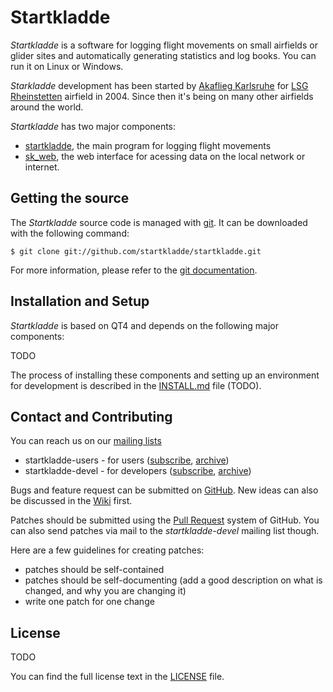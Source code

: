 # Startkladde

*Startkladde* is a software for logging flight movements on small airfields or
glider sites and automatically generating statistics and log books. You can run
it on Linux or Windows.

*Starkladde* development has been started by
[Akaflieg Karlsruhe](//www.akaflieg.uni-karlsruhe.de/) for
[LSG Rheinstetten](http://www.lsg-rheinstetten.de) airfield in 2004. Since then
it's being on many other airfields around the world.

*Startkladde* has two major components:
* [startkladde](//github.com/startkladde/startkladde), the main program for logging flight movements
* [sk_web](//github.com/startkladde/sk_web), the web interface for acessing data on the local network or internet.

## Getting the source

The *Startkladde* source code is managed with [git](http://www.git-scm.com/).
It can be downloaded with the following command:

    $ git clone git://github.com/startkladde/startkladde.git

For more information, please refer to the [git documentation](http://git-scm.com/documentation).

## Installation and Setup

*Startkladde* is based on QT4 and depends on the following major components:

TODO

The process of installing these components and setting up an environment for
development is described in the [INSTALL.md](INSTALL.md) file (TODO).

## Contact and Contributing

You can reach us on our [mailing lists](http://sourceforge.net/mail/?group_id=123075)
* startkladde-users - for users ([subscribe](https://lists.sourceforge.net/lists/listinfo/startkladde-users), [archive](http://sourceforge.net/mailarchive/forum.php?forum_name=startkladde-users))
* startkladde-devel - for developers ([subscribe](https://lists.sourceforge.net/lists/listinfo/startkladde-devel), [archive](http://sourceforge.net/mailarchive/forum.php?forum_name=startkladde-devel))

Bugs and feature request can be submitted on
[GitHub](https://github.com/startkladde/startkladde/issues). New ideas can also
be discussed in the [Wiki](https://github.com/startkladde/startkladde/wiki)
first.

Patches should be submitted using the
[Pull Request](https://github.com/startkladde/startkladde/pulls) system of
GitHub.
You can also send patches via mail to the *startkladde-devel* mailing list though.

Here are a few guidelines for creating patches:

- patches should be self-contained
- patches should be self-documenting
  (add a good description on what is changed, and why you are changing it)
- write one patch for one change

## License

TODO

You can find the full license text in the [LICENSE](LICENSE) file.
